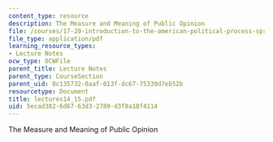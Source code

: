 ```yaml
---
content_type: resource
description: The Measure and Meaning of Public Opinion
file: /courses/17-20-introduction-to-the-american-political-process-spring-2004/5ecad3826d6763d32789d3f8a18f4114_lectures14_15.pdf
file_type: application/pdf
learning_resource_types:
- Lecture Notes
ocw_type: OCWFile
parent_title: Lecture Notes
parent_type: CourseSection
parent_uid: 0c135732-0aaf-013f-dc67-75339d7eb52b
resourcetype: Document
title: lectures14_15.pdf
uid: 5ecad382-6d67-63d3-2789-d3f8a18f4114
---
```

The Measure and Meaning of Public Opinion

